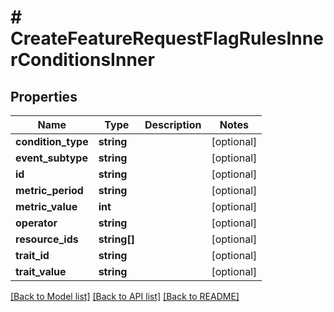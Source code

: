 # # CreateFeatureRequestFlagRulesInnerConditionsInner

## Properties

Name | Type | Description | Notes
------------ | ------------- | ------------- | -------------
**condition_type** | **string** |  | [optional]
**event_subtype** | **string** |  | [optional]
**id** | **string** |  | [optional]
**metric_period** | **string** |  | [optional]
**metric_value** | **int** |  | [optional]
**operator** | **string** |  | [optional]
**resource_ids** | **string[]** |  | [optional]
**trait_id** | **string** |  | [optional]
**trait_value** | **string** |  | [optional]

[[Back to Model list]](../../README.md#models) [[Back to API list]](../../README.md#endpoints) [[Back to README]](../../README.md)
